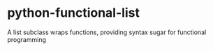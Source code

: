 python-functional-list
======================

A list subclass wraps functions, providing syntax sugar for functional programming
